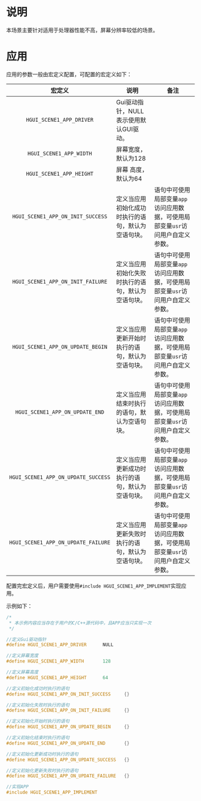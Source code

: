 # 说明

本场景主要针对适用于处理器性能不高，屏幕分辨率较低的场景。

# 应用

应用的参数一般由宏定义配置，可配置的宏定义如下：

|               宏定义                | 说明                                               | 备注                                                         |
| :---------------------------------: | -------------------------------------------------- | ------------------------------------------------------------ |
|      `HGUI_SCENE1_APP_DRIVER`       | Gui驱动指针，NULL表示使用默认GUI驱动。             |                                                              |
|       `HGUI_SCENE1_APP_WIDTH`       | 屏幕宽度，默认为128                                |                                                              |
|      `HGUI_SCENE1_APP_HEIGHT`       | 屏幕 高度，默认为64                                |                                                              |
|  `HGUI_SCENE1_APP_ON_INIT_SUCCESS`  | 定义当应用初始化成功时执行的语句，默认为空语句块。 | 语句中可使用局部变量`app`访问应用数据，可使用局部变量`usr`访问用户自定义参数。 |
|  `HGUI_SCENE1_APP_ON_INIT_FAILURE`  | 定义当应用初始化失败时执行的语句，默认为空语句块。 | 语句中可使用局部变量`app`访问应用数据，可使用局部变量`usr`访问用户自定义参数。 |
|  `HGUI_SCENE1_APP_ON_UPDATE_BEGIN`  | 定义当应用更新开始时执行的语句，默认为空语句块。   | 语句中可使用局部变量`app`访问应用数据，可使用局部变量`usr`访问用户自定义参数。 |
|   `HGUI_SCENE1_APP_ON_UPDATE_END`   | 定义当应用结束时执行的语句，默认为空语句块。       | 语句中可使用局部变量`app`访问应用数据，可使用局部变量`usr`访问用户自定义参数。 |
| `HGUI_SCENE1_APP_ON_UPDATE_SUCCESS` | 定义当应用更新成功时执行的语句，默认为空语句块。   | 语句中可使用局部变量`app`访问应用数据，可使用局部变量`usr`访问用户自定义参数。 |
| `HGUI_SCENE1_APP_ON_UPDATE_FAILURE` | 定义当应用更新失败时执行的语句，默认为空语句块。   | 语句中可使用局部变量`app`访问应用数据，可使用局部变量`usr`访问用户自定义参数。 |

配置完宏定义后，用户需要使用`#include HGUI_SCENE1_APP_IMPLEMENT`实现应用。

示例如下：

```c++
/*
 * 本示例内容应当存在于用户的C/C++源代码中，且APP应当只实现一次
 */

//定义Gui驱动指针
#define HGUI_SCENE1_APP_DRIVER      NULL

//定义屏幕宽度
#define HGUI_SCENE1_APP_WIDTH       128

//定义屏幕高度
#define HGUI_SCENE1_APP_HEIGHT      64

//定义初始化成功时执行的语句
#define HGUI_SCENE1_APP_ON_INIT_SUCCESS     {}

//定义初始化失败时执行的语句
#define HGUI_SCENE1_APP_ON_INIT_FAILURE     {}

//定义初始化开始时执行的语句
#define HGUI_SCENE1_APP_ON_UPDATE_BEGIN     {}

//定义初始化结束时执行的语句
#define HGUI_SCENE1_APP_ON_UPDATE_END       {}

//定义初始化更新成功时执行的语句
#define HGUI_SCENE1_APP_ON_UPDATE_SUCCESS   {}

//定义初始化更新失败时执行的语句
#define HGUI_SCENE1_APP_ON_UPDATE_FAILURE   {}

//实现APP
#include HGUI_SCENE1_APP_IMPLEMENT
```

